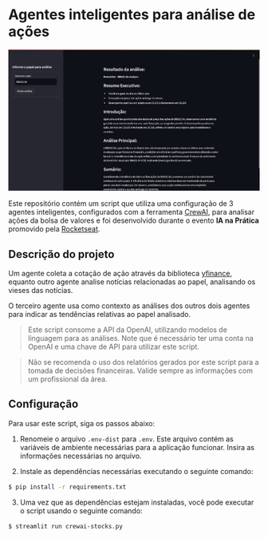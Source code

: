 # Agentes inteligentes para análise de ações

![Ferramenta em execução](assets/screen.jpg)

Este repositório contém um script que utiliza uma configuração de 3 agentes inteligentes, configurados com a ferramenta [CrewAI](https://crewai.com/), para analisar ações da bolsa de valores e foi desenvolvido durante o evento **IA na Prática** promovido pela [Rocketseat](https://rocketseat.com.br/).

## Descrição do projeto

Um agente coleta a cotação de ação através da biblioteca [yfinance](https://pypi.org/project/yfinance/), equanto outro agente analise notícias relacionadas ao papel, analisando os vieses das notícias.

O terceiro agente usa como contexto as análises dos outros dois agentes para indicar as tendências relativas ao papel analisado.

> Este script consome a API da OpenAI, utilizando modelos de linguagem para as análises. Note que é necessário ter uma conta na OpenAI e uma chave de API para utilizar este script.

> Não se recomenda o uso dos relatórios gerados por este script para a tomada de decisões financeiras. Valide sempre as informações com um profissional da área.

## Configuração

Para usar este script, siga os passos abaixo:

1. Renomeie o arquivo `.env-dist` para `.env`. Este arquivo contém as variáveis de ambiente necessárias para a aplicação funcionar. Insira as informações necessárias no arquivo.

2. Instale as dependências necessárias executando o seguinte comando:

  ```bash
  $ pip install -r requirements.txt
  ```

3. Uma vez que as dependências estejam instaladas, você pode executar o script usando o seguinte comando:

  ```bash
  $ streamlit run crewai-stocks.py
  ```